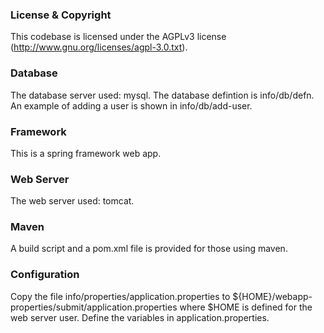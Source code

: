 

### License & Copyright ###

This codebase is licensed under the AGPLv3 license (http://www.gnu.org/licenses/agpl-3.0.txt). 

### Database ###

The database server used: mysql. The database defintion is
info/db/defn. An example of adding a user is shown in info/db/add-user.


### Framework ###

This is a spring framework web app.

### Web Server ###

The web server used: tomcat.

### Maven ###

A build script and a pom.xml file is provided for those using maven.

### Configuration ###

Copy the file info/properties/application.properties to
${HOME}/webapp-properties/submit/application.properties where $HOME is
defined for the web server user.  Define the variables in application.properties.



